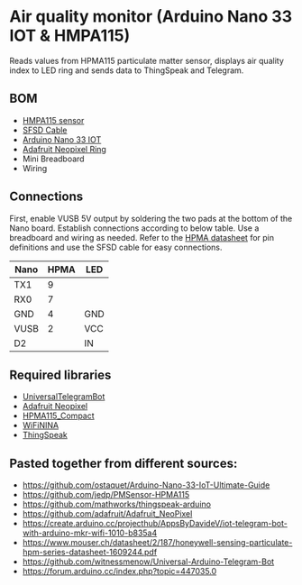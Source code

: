 # Air quality monitor (Arduino Nano 33 IOT &amp; HMPA115)

Reads values from HPMA115 particulate matter sensor, displays air quality index to LED ring and sends data to ThingSpeak and Telegram.

## BOM
 * [HMPA115 sensor](https://sensing.honeywell.com/HPMA115C0-003-particulate-matter-sensors)
 * [SFSD Cable](https://ch.rs-online.com/web/p/kabel-platine-kabelkomponenten/1800034/)
 * [Arduino Nano 33 IOT](https://store.arduino.cc/arduino-nano-33-iot)
 * [Adafruit Neopixel Ring](https://www.adafruit.com/product/1463)
 * Mini Breadboard
 * Wiring
 
 ## Connections
 
 First, enable VUSB 5V output by soldering the two pads at the bottom of the Nano board. Establish connections according to below table. Use a breadboard and wiring as needed. Refer to the [HPMA datasheet](https://sensing.honeywell.com/honeywell-sensing-particulate-hpm-series-datasheet-32322550.pdf) for pin definitions and use the SFSD cable for easy connections.
 
 | Nano | HPMA | LED |
 |------|------|-----|
 | TX1  |  9   |     |
 | RX0  |  7   |     |
 | GND  |  4   | GND |
 | VUSB |  2   | VCC |
 |  D2  |      |  IN |
 
## Required libraries
 * [UniversalTelegramBot](https://github.com/witnessmenow/Universal-Arduino-Telegram-Bot)
 * [Adafruit Neopixel](https://github.com/adafruit/Adafruit_NeoPixel)
 * [HPMA115_Compact](https://github.com/jedp/PMSensor-HPMA115)
 * [WiFiNINA](https://www.arduino.cc/en/Reference/WiFiNINA)
 * [ThingSpeak](https://www.arduino.cc/reference/en/libraries/thingspeak/)

## Pasted together from different sources:
  * https://github.com/ostaquet/Arduino-Nano-33-IoT-Ultimate-Guide
  * https://github.com/jedp/PMSensor-HPMA115
  * https://github.com/mathworks/thingspeak-arduino
  * https://github.com/adafruit/Adafruit_NeoPixel
  * https://create.arduino.cc/projecthub/AppsByDavideV/iot-telegram-bot-with-arduino-mkr-wifi-1010-b835a4
  * https://www.mouser.ch/datasheet/2/187/honeywell-sensing-particulate-hpm-series-datasheet-1609244.pdf
  * https://github.com/witnessmenow/Universal-Arduino-Telegram-Bot
  * https://forum.arduino.cc/index.php?topic=447035.0
